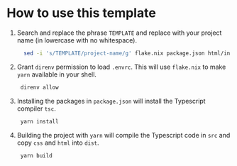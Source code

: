 # How to use this template

1.  Search and replace the phrase `TEMPLATE` and replace with your project name
    (in lowercase with no whitespace).

    ```sh
      sed -i 's/TEMPLATE/project-name/g' flake.nix package.json html/index.html
    ```

2.  Grant `direnv` permission to load `.envrc`. This will use `flake.nix` to
    make `yarn` available in your shell.

    ```sh
     direnv allow
    ```

3.  Installing the packages in `package.json` will install the Typescript
    compiler `tsc`.

    ```sh
     yarn install
    ```

4.  Building the project with `yarn` will compile the Typescript code in `src`
    and copy `css` and `html` into `dist`.

    ```sh
     yarn build
    ```
